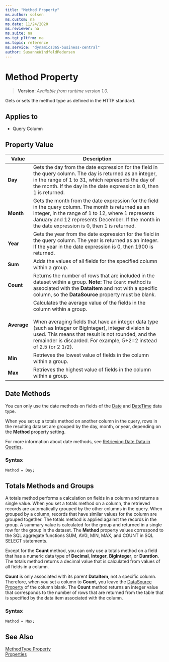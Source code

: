 ```yaml
---
title: "Method Property"
ms.author: solsen
ms.custom: na
ms.date: 11/24/2020
ms.reviewer: na
ms.suite: na
ms.tgt_pltfrm: na
ms.topic: reference
ms.service: "dynamics365-business-central"
author: SusanneWindfeldPedersen
---
```

[//]: # (START>DO_NOT_EDIT)
[//]: # (IMPORTANT:Do not edit any of the content between here and the END>DO_NOT_EDIT.)
[//]: # (Any modifications should be made in the .xml files in the ModernDev repo.)
# Method Property
> **Version**: _Available from runtime version 1.0._

Gets or sets the method type as defined in the HTTP standard.

## Applies to
-   Query Column

## Property Value

|Value|Description|
|-----------|---------------------------------------|
|**Day**|Gets the day from the date expression for the field in the query column. The day is returned as an integer, in the range of 1 to 31, which represents the day of the month. If the day in the date expression is 0, then 1 is returned.|
|**Month**|Gets the month from the date expression for the field in the query column. The month is returned as an integer, in the range of 1 to 12, where 1 represents January and 12 represents December. If the month in the date expression is 0, then 1 is returned.|
|**Year**|Gets the year from the date expression for the field in the query column. The year is returned as an integer. If the year in the date expression is 0, then 1900 is returned.|
|**Sum**|Adds the values of all fields for the specified column within a group.|
|**Count**|Returns the number of rows that are included in the dataset within a group. **Note:**  The `Count` method is associated with the **DataItem** and not with a specific column, so the **DataSource** property must be blank.|
|**Average**|Calculates the average value of the fields in the column within a group.<br /><br /> When averaging fields that have an integer data type (such as Integer or BigInteger), integer division is used. This means that result is not rounded, and the remainder is discarded. For example, 5÷2=2 instead of 2.5 (or 2 1/2).|
|**Min**|Retrieves the lowest value of fields in the column within a group.|
|**Max**|Retrieves the highest value of fields in the column within a group.|

[//]: # (IMPORTANT: END>DO_NOT_EDIT)

## Date Methods  

You can only use the date methods on fields of the [Date](../methods-auto/date/date-data-type.md) and [DateTime](../methods-auto/datetime/datetime-data-type.md) data type.  
  
When you set up a totals method on another column in the query, rows in the resulting dataset are grouped by the day, month, or year, depending on the **Method** property setting.  
 
For more information about date methods, see [Retrieving Date Data in Queries](../devenv-query-retrieve-date-data.md).

### Syntax

```AL
Method = Day;
```
  
## Totals Methods and Groups  

A totals method performs a calculation on fields in a column and returns a single value. When you set a totals method on a column, the retrieved records are automatically grouped by the other columns in the query. When grouped by a column, records that have similar values for the column are grouped together. The totals method is applied against the records in the group. A summary value is calculated for the group and returned in a single row for the group in the dataset. The **Method** property values correspond to the SQL aggregate functions SUM, AVG, MIN, MAX, and COUNT in SQL SELECT statements.  
  
Except for the **Count** method, you can only use a totals method on a field that has a numeric data type of **Decimal**, **Integer**, **BigInteger**, or **Duration**. The totals method returns a decimal value that is calculated from values of all fields in a column.  
  
**Count** is only associated with its parent **DataItem**, not a specific column. Therefore, when you set a column to **Count**, you leave the [DataSource Property](./devenv-properties.md) of the column blank. The **Count** method returns an integer value that corresponds to the number of rows that are returned from the table that is specified by the data item associated with the column.  

### Syntax

```AL
Method = Max;
```

 
## See Also

[MethodType Property](./devenv-properties.md)   
[Properties](devenv-properties.md)